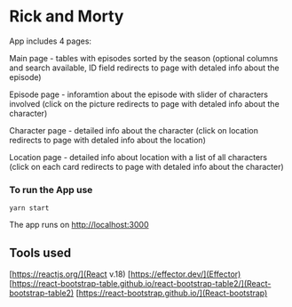 # Rick and Morty 

App includes 4 pages:

Main page - tables with episodes sorted by the season 
  (optional columns and search available, ID field redirects to page with detaled info about the episode)

Episode page - inforamtion about the episode with slider of characters involved
  (click on the picture redirects to page with detaled info about the character)

Character page - detailed info about the character 
  (click on location redirects to page with detaled info about the location)

Location page - detailed info about location with a list of all characters
  (click on each card redirects to page with detaled info about the character)

### To run the App use 

`yarn start`

The app runs on [http://localhost:3000](http://localhost:3000)

## Tools used

[https://reactjs.org/](React v.18)
[https://effector.dev/](Effector)
[https://react-bootstrap-table.github.io/react-bootstrap-table2/](React-bootstrap-table2)
[https://react-bootstrap.github.io/](React-bootstrap)
